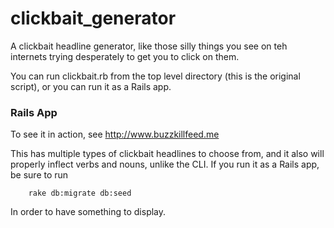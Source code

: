 clickbait_generator
===================
A clickbait headline generator, like those silly things you see on teh internets trying desperately to get you to click on them.

You can run clickbait.rb from the top level directory (this is the original script), or you can run it as a Rails app.

### Rails App

To see it in action, see http://www.buzzkillfeed.me   

This has multiple types of clickbait headlines to choose from, and it also will properly inflect verbs and nouns, unlike the CLI.
If you run it as a Rails app, be sure to run

        rake db:migrate db:seed
        
In order to have something to display.
